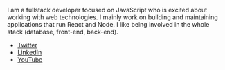 I am a fullstack developer focused on JavaScript who is excited about working with web technologies. I mainly work on building and maintaining applications that run React and Node. I like being involved in the whole stack (database, front-end, back-end). 

- [Twitter](https://twitter.com/opaulochaves)
- [LinkedIn](https://www.linkedin.com/in/opaulochaves/)
- [YouTube](https://www.youtube.com/channel/UCOHXlEeTW4WzAg1J-oZ8B8A)
